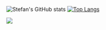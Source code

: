 ![Stefan's GitHub stats](https://github-readme-stats.vercel.app/api?username=stefan11111&show_icons=true&theme=transparent)
[![Top Langs](https://github-readme-stats.vercel.app/api/top-langs/?username=stefan11111&theme=transparent&layout=compact)](https://github.com/anuraghazra/github-readme-stats)

![](https://count.getloli.com/get/@stefan11111?theme=gelbooru)
